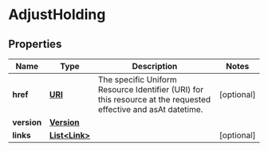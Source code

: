 

# AdjustHolding

## Properties

Name | Type | Description | Notes
------------ | ------------- | ------------- | -------------
**href** | [**URI**](URI.md) | The specific Uniform Resource Identifier (URI) for this resource at the requested effective and asAt datetime. |  [optional]
**version** | [**Version**](Version.md) |  | 
**links** | [**List&lt;Link&gt;**](Link.md) |  |  [optional]



